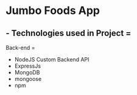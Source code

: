 # Jumbo Foods App

## - Technologies used in Project =

Back-end =
- NodeJS Custom Backend API
- ExpressJs
- MongoDB
- mongoose
- npm